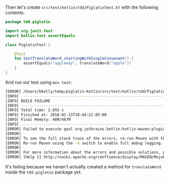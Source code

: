 Then let's create `src/test/kotlin/tdd/PiglatinTest.kt` with the following contents:

```kotlin
package tdd.piglatin

import org.junit.Test
import kotlin.test.assertEquals

class PiglatinTest {

    @Test
    fun testTranslateWord_startingWithSingleConsonant() {
        assertEquals("appleway", translateWord("apple"))
    }
}
```

And run our test using `mvn test`:

```sh
[ERROR] /Users/bkelly/temp/piglatin-kotlin/src/test/kotlin/tdd/PiglatinTest.kt: (10, 34) Unresolved reference: Piglatin
[INFO] ------------------------------------------------------------------------
[INFO] BUILD FAILURE
[INFO] ------------------------------------------------------------------------
[INFO] Total time: 2.655 s
[INFO] Finished at: 2016-01-13T18:44:21-05:00
[INFO] Final Memory: 46M/467M
[INFO] ------------------------------------------------------------------------
[ERROR] Failed to execute goal org.jetbrains.kotlin:kotlin-maven-plugin:1.0.0-beta-4584:test-compile (test-compile) on project piglatin-kotlin: Compilation error. See log for more details -> [Help 1]
[ERROR]
[ERROR] To see the full stack trace of the errors, re-run Maven with the -e switch.
[ERROR] Re-run Maven using the -X switch to enable full debug logging.
[ERROR]
[ERROR] For more information about the errors and possible solutions, please read the following articles:
[ERROR] [Help 1] http://cwiki.apache.org/confluence/display/MAVEN/MojoExecutionException
```

It's failing because we haven't actually created a method for `translateWord` inside the `tdd.piglatin` package yet.
